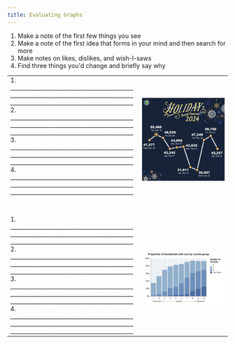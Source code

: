 ```yaml
---
title: Evaluating Graphs
---
```


1. Make a note of the first few things you see
2. Make a note of the first idea that forms in your mind and then search for more
3. Make notes on likes, dislikes, and wish-I-saws
4. Find three things you'd change and briefly say why

<center>
<table>
<tr>
<td>
1. ____________________________________________ <br>
____________________________________________ <br>
____________________________________________ <br>
2. ____________________________________________ <br>
____________________________________________ <br>
____________________________________________ <br>
3. ____________________________________________ <br>
____________________________________________ <br>
____________________________________________ <br>
4. ____________________________________________ <br>
____________________________________________ <br>
____________________________________________ <br>
</td>
<td>
&emsp;&emsp;<img src="holiday_travel.jpg" width="350">
</td>
</tr>
<tr><td><br><br></td></tr>
<tr>
<td>
1. ____________________________________________ <br>
____________________________________________ <br>
____________________________________________ <br>
2. ____________________________________________ <br>
____________________________________________ <br>
____________________________________________ <br>
3. ____________________________________________ <br>
____________________________________________ <br>
____________________________________________ <br>
4. ____________________________________________ <br>
____________________________________________ <br>
____________________________________________ <br>
</td>
<td>
&nbsp;&nbsp;<img src="vehicles_by_income.jpg" width="500">
</td>
</tr>
</table>
</center>
